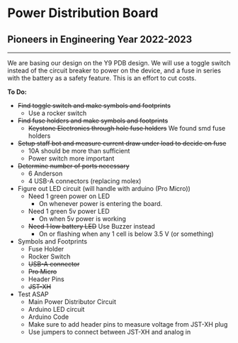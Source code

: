 # Power Distribution Board
## Pioneers in Engineering Year 2022-2023
---
We are basing our design on the Y9 PDB design. We will use a toggle switch instead of the circuit breaker to power on the device, and a fuse in series with the battery as a safety feature. This is an effort to cut costs.  
  
**To Do:**  
- ~~Find toggle switch and make symbols and footprints~~
    - Use a rocker switch
- ~~Find fuse holders and make symbols and footprints~~
    - ~~Keystone Electronics through hole fuse holders~~ We found smd fuse holders
- ~~Setup staff bot and measure current draw under load to decide on fuse~~
    - 10A should be more than sufficient
    - Power switch more important
- ~~Determine number of ports necessary~~
    - 6 Anderson
    - 4 USB-A connectors (replacing molex)
- Figure out LED circuit (will handle with arduino (Pro Micro))
    - Need 1 green power on LED
        - On whenever power is entering the board.
    - Need 1 green 5v power LED
        - On when 5v power is working
    - ~~Need 1 low battery LED~~ Use Buzzer instead
        - On or flashing when any 1 cell is below 3.5 V (or something)
- Symbols and Footprints
    - Fuse Holder
    - Rocker Switch
    - ~~USB-A connector~~
    - ~~Pro Micro~~
    - Header Pins
    - ~~JST-XH~~
- Test ASAP
    - Main Power Distributor Circuit
    - Arduino LED circuit
    - Arduino Code
    - Make sure to add header pins to measure voltage from JST-XH plug
    - Use jumpers to connect between JST-XH and analog in

    